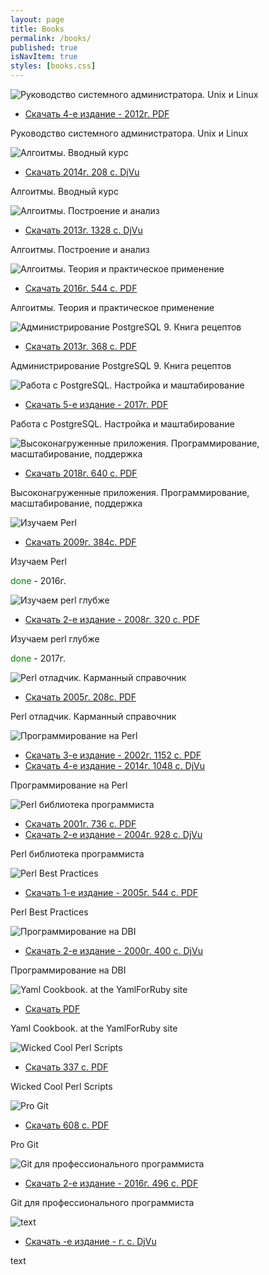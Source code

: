 ```yaml
---
layout: page
title: Books
permalink: /books/
published: true
isNavItem: true
styles: [books.css]
---
```


<div class="item">
    <img src="/doc/static/img/books/unix.png" alt="Руководство системного администратора. Unix и Linux" title="Руководство системного администратора. Unix и Linux">
    <div class="links">
        <ul>
            <li>
                <a href="https://yadi.sk/i/mFg6wsSP3UaqhN" target="_blank">Скачать 4-е издание - 2012г. PDF</a>
            </li>
        </ul>
    </div>
    <p>Руководство системного администратора. Unix и Linux</p>
</div>

<div class="item">
    <img src="/doc/static/img/books/alg3.jpg" alt="Алгоитмы. Вводный курс" title="Алгоитмы. Вводный курс">
    <div class="links">
        <ul>
            <li><a href="https://yadi.sk/d/VJhXx4u33UQSo4" target="_blank">Скачать 2014г. 208 с. DjVu</a></li>
        </ul>
    </div>
    <p>Алгоитмы. Вводный курс</p>
</div>

<div class="item">
    <img src="/doc/static/img/books/alg2.png" alt="Алгоитмы. Построение и анализ" title="Алгоитмы. Построение и анализ">
    <div class="links">
        <ul>
            <li><a href="https://yadi.sk/i/YMPQF00W3UQSc8" target="_blank">Скачать 2013г. 1328 с. DjVu</a><br></li>
        </ul>
    </div>
    <p>Алгоитмы. Построение и анализ</p>
</div>

<div class="item">
    <img src="/doc/static/img/books/alg.png" alt="Алгоитмы. Теория и практическое применение" title="Алгоитмы. Теория и практическое применение">
    <div class="links">
        <ul>
            <li><a href="https://yadi.sk/i/b8fR4tSm3UBawQ" target="_blank">Скачать 2016г. 544 с. PDF</a></li>
        </ul>
    </div>
    <p>Алгоитмы. Теория и практическое применение</p>
</div>

<div class="item">
    <img src="/doc/static/img/books/pgsql1.png" alt="Администрирование PostgreSQL 9. Книга рецептов" title="Администрирование PostgreSQL 9. Книга рецептов">
    <div class="links">
        <ul>
            <li><a href="https://yadi.sk/i/lti5b3RO3U5BnQ" target="_blank">Скачать 2013г. 368 с. PDF</a></li>
        </ul>
    </div>
    <p>Администрирование PostgreSQL 9. Книга рецептов</p>
</div>

<div class="item">
    <img src="/doc/static/img/books/pgsql2.png" alt="Работа с PostgreSQL. Настройка и маштабирование" title="Работа с PostgreSQL. Настройка и маштабирование">
    <div class="links">
        <ul>
            <li><a href="https://yadi.sk/i/x9--NZgi3U5C6V" target="_blank">Скачать 5-е издание - 2017г. PDF</a></li>
        </ul>
    </div>
    <p>Работа с PostgreSQL. Настройка и маштабирование</p>
</div>

<div class="item">
    <img src="/doc/static/img/books/highload.png" alt="Высоконагруженные приложения. Программирование, масштабирование, поддержка" title="Высоконагруженные приложения. Программирование, масштабирование, поддержка">
    <div class="links">
        <ul>
            <li><a href="https://yadi.sk/i/e64K0CMl3Wp7Xy" target="_blank">Скачать 2018г. 640 с. PDF</a></li>
        </ul>
    </div>
    <p>Высоконагруженные приложения. Программирование, масштабирование, поддержка</p>
</div>

<div class="item">
    <img src="/doc/static/img/books/perl-lama.png" alt="Изучаем Perl" title="Изучаем Perl">
    <div class="links">
        <ul>
            <li><a href="https://yadi.sk/i/6KsBX-za3Ygif8" target="_blank">Скачать 2009г. 384с. PDF</a></li>
        </ul>
    </div>
    <p>Изучаем Perl</p>
    <p><span style="color: green" class="octicon octicon-check">done</span> - 2016г.</p>
</div>

<div class="item">
    <img src="/doc/static/img/books/deep_perl.png" alt="Изучаем perl глубже" title="Изучаем perl глубже">
    <div class="links">
        <ul>
            <li><a href="https://yadi.sk/i/FpP89Nm03UBdeN" target="_blank">Скачать 2-е издание - 2008г. 320 с. PDF</a></li>
        </ul>
    </div>
    <p>Изучаем perl глубже</p>
    <p><span style="color: green" class="octicon octicon-check">done</span> - 2017г.</p>
</div>

<div class="item">
    <img src="/doc/static/img/books/perl-debug.png" alt="Perl отладчик. Карманный справочник" title="Perl отладчик. Карманный справочник">
    <div class="links">
        <ul>
            <li><a href="https://yadi.sk/i/Hfd4cMvs3YghNT" target="_blank">Скачать 2005г. 208с. PDF</a></li>
        </ul>
    </div>
    <p>Perl отладчик. Карманный справочник</p>
</div>

<div class="item">
    <img src="/doc/static/img/books/big_perl.png" alt="Программирование на Perl" title="Программирование на Perl">
    <div class="links">
        <ul>
            <li><a href="https://yadi.sk/i/XpwEWO2R3SG4nr" target="_blank">Скачать 3-е издание - 2002г. 1152 с. PDF</a></li>
            <li><a href="https://yadi.sk/d/FbU4o27k3SG4tE" target="_blank">Скачать 4-е издание - 2014г. 1048 с. DjVu</a></li>
        </ul>
    </div>
    <p>Программирование на Perl</p>
</div>

<div class="item">
    <img src="/doc/static/img/books/cook_book.png" alt="Perl библиотека программиста" title="Perl библиотека программиста">
    <div class="links">
        <ul>
            <li><a href="https://yadi.sk/i/0pgxudtQ3UBdKo" target="_blank">Скачать 2001г. 736 с. PDF</a></li>
            <li><a href="https://yadi.sk/i/X0fUlH4K3UBdWA" target="_blank">Скачать 2-е издание - 2004г. 928 с. DjVu</a></li>
        </ul>
    </div>
    <p>Perl библиотека программиста</p>
</div>

<div class="item">
    <img src="/doc/static/img/books/perl_best.png" alt="Perl Best Practices" title="Perl Best Practices">
    <div class="links">
        <ul>
            <li><a href="https://yadi.sk/i/sGz7DK2i3WaWWn" target="_blank">Скачать 1-е издание - 2005г. 544 с. PDF</a></li>
        </ul>
    </div>
    <p>Perl Best Practices</p>
</div>

<div class="item">
    <img src="/doc/static/img/books/dbi.png" alt="Программирование на DBI" title="Программирование на DBI">
    <div class="links">
        <ul>
            <li><a href="https://yadi.sk/d/CR5tr1Gm3UBcHU" target="_blank">Скачать 2-е издание - 2000г. 400 с. DjVu</a></li>
        </ul>
    </div>
    <p>Программирование на DBI</p>
</div>

<div class="item">
    <img src="/doc/static/img/books/blank.jpg" alt="Yaml Cookbook. at the YamlForRuby site" title="Yaml Cookbook. at the YamlForRuby site">
    <div class="links">
        <ul>
            <li><a href="https://yadi.sk/i/Sd8QA3TW3VPMGk" target="_blank">Скачать PDF</a></li>
        </ul>
    </div>
    <p>Yaml Cookbook. at the YamlForRuby site</p>
</div>

<div class="item">
    <img src="/doc/static/img/books/scripts.png" alt="Wicked Cool Perl Scripts" title="Wicked Cool Perl Scripts">
    <div class="links">
        <ul>
            <li><a href="https://yadi.sk/i/ypG3Pj6G3UK8TJ" target="_blank">Скачать 337 с. PDF</a></li>
        </ul>
    </div>
    <p>Wicked Cool Perl Scripts</p>
</div>






<div class="item">
    <img src="/doc/static/img/books/git1.png" alt="Pro Git" title="Pro Git">
    <div class="links">
        <ul>
            <li><a href="https://yadi.sk/i/wTiln8Km3UBeZS" target="_blank">Скачать 608 с. PDF</a></li>
        </ul>
    </div>
    <p>Pro Git</p>
</div>

<div class="item">
    <img src="/doc/static/img/books/git2.png" alt="Git для профессионального программиста" title="Git для профессионального программиста">
    <div class="links">
        <ul>
            <li><a href="https://yadi.sk/i/BonZFSkp3UBeoC" target="_blank">Скачать 2-е издание - 2016г. 496 с. PDF</a></li>
        </ul>
    </div>
    <p>Git для профессионального программиста</p>
</div>








<div class="item">
    <img src="/doc/static/img/books/blank.jpg" alt="text" title="text">
    <div class="links">
        <ul>
            <li><a href="" target="_blank">Скачать -е издание - г. с. DjVu</a></li>
        </ul>
    </div>
    <p>text</p>
</div>
